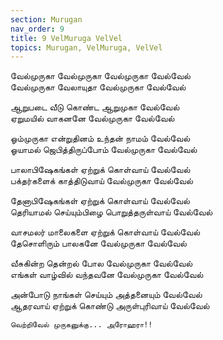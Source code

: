 ```yaml
---
section: Murugan
nav_order: 9
title: 9 VelMuruga VelVel
topics: Murugan, VelMuruga, VelVel
---
```


வேல்முருகா வேல்முருகா வேல்முருகா வேல்வேல்\
வேல்முருகா வேலாயுதா வேல்முருகா வேல்வேல்

ஆறுபடை வீடு கொண்ட ஆறுமுகா வேல்வேல்\
ஏறுமயில் வாகனனே வேல்முருகா வேல்வேல்

ஓம்முருகா என்றுதினம் உந்தன் நாமம் வேல்வேல்\
ஓயாமல் ஜெபித்திருப்போம் வேல்முருகா வேல்வேல்

பாலாபிஷேகங்கள் ஏற்றுக் கொள்வாய் வேல்வேல்\
பக்தர்களைக் காத்திடுவாய் வேல்முருகா வேல்வேல்

தேனாபிஷேகங்கள் ஏற்றுக் கொள்வாய் வேல்வேல்\
தெரியாமல் செய்யும்பிழை பொறுத்தருள்வாய் வேல்வேல்

வாசமலர் மாலைகளை ஏற்றுக் கொள்வாய் வேல்வேல்\
தேசொளிரும் பாலகனே வேல்முருகா வேல்வேல்

வீசுகின்ற தென்றல் போல வேல்முருகா வேல்வேல்\
எங்கள் வாழ்வில் வந்தவனே வேல்முருகா வேல்வேல்

அன்போடு நாங்கள் செய்யும் அத்தனையும் வேல்வேல்\
ஆதரவாய் ஏற்றுக் கொண்டு அருள்புரிவாய் வேல்வேல்

`வெற்றிவேல் முருகனுக்கு... அரோஹரா!!`